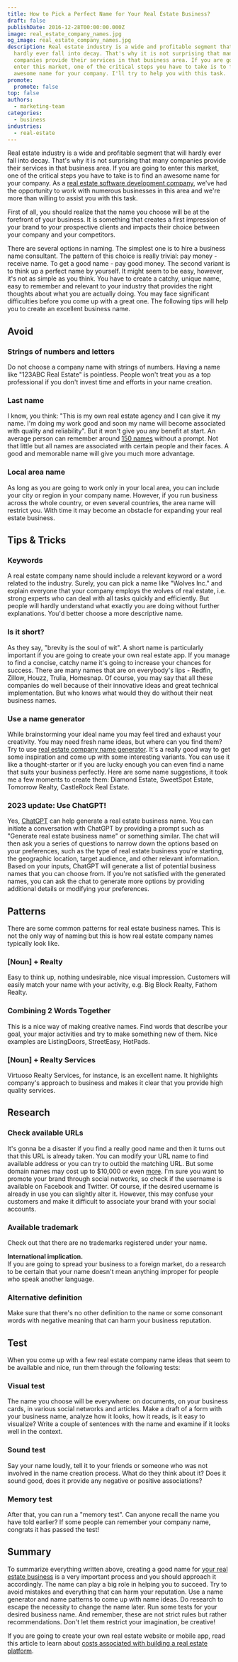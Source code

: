 ```yaml
---
title: How to Pick a Perfect Name for Your Real Estate Business?
draft: false
publishDate: 2016-12-28T00:00:00.000Z
image: real_estate_company_names.jpg
og_image: real_estate_company_names.jpg
description: Real estate industry is a wide and profitable segment that will
  hardly ever fall into decay. That's why it is not surprising that many
  companies provide their services in that business area. If you are going to
  enter this market, one of the critical steps you have to take is to find an
  awesome name for your company. I'll try to help you with this task.
promote:
  promote: false
top: false
authors:
  - marketing-team
categories:
  - business
industries:
  - real-estate
---
```

Real estate industry is a wide and profitable segment that will hardly ever fall into decay. That's why it is not surprising that many companies provide their services in that business area. If you are going to enter this market, one of the critical steps you have to take is to find an awesome name for your company. As a <a href="https://anadea.info/solutions/real-estate-software" target="_blank">real estate software development company</a>, we've had the opportunity to work with numerous businesses in this area and we're more than willing to assist you with this task.

First of all, you should realize that the name you choose will be at the forefront of your business. It is something that creates a first impression of your brand to your prospective clients and impacts their choice between your company and your competitors.

There are several options in naming. The simplest one is to hire a business name consultant. The pattern of this choice is really trivial: pay money - receive name. To get a good name - pay good money. The second variant is to think up a perfect name by yourself. It might seem to be easy, however, it's not as simple as you think. You have to create a catchy, unique name, easy to remember and relevant to your industry that provides the right thoughts about what you are actually doing. You may face significant difficulties before you come up with a great one. The following tips will help you to create an excellent business name.

## Avoid

### Strings of numbers and letters
Do not choose a company name with strings of numbers. Having a name like "123ABC Real Estate" is pointless. People won't treat you as a top professional if you don't invest time and efforts in your name creation.

### Last name
I know, you think: "This is my own real estate agency and I can give it my name. I'm doing my work good and soon my name will become associated with quality and reliability". But it won't give you any benefit at start. An average person can remember around <a href="https://fivethirtyeight.com/features/how-many-people-can-you-remember/" rel="nofollow" target="_blank">150 names</a> without a prompt. Not that little but all names are associated with certain people and their faces. A good and memorable name will give you much more advantage.

### Local area name
As long as you are going to work only in your local area, you can include your city or region in your company name. However, if you run business across the whole country, or even several countries, the area name will restrict you. With time it may become an obstacle for expanding your real estate business.

## Tips & Tricks

### Keywords
A real estate company name should include a relevant keyword or a word related to the industry. Surely, you can pick a name like "Wolves Inc." and explain everyone that your company employs the wolves of real estate, i.e. strong experts who can deal with all tasks quickly and efficiently. But people will hardly understand what exactly you are doing without further explanations. You'd better choose a more descriptive name.

### Is it short?
 As they say, "brevity is the soul of wit". A short name is particularly important if you are going to create your own real estate app. If you manage to find a concise, catchy name it's going to increase your chances for success. There are many names that are on everybody's lips - Redfin, Zillow, Houzz, Trulia, Homesnap. Of course, you may say that all these companies do well because of their innovative ideas and great technical implementation. But who knows what would they do without their neat business names.

### Use a name generator
While brainstorming your ideal name you may feel tired and exhaust your creativity. You may need fresh name ideas, but where can you find them? Try to use [real estate company name generator](https://businessnameguide.com/real-estate-company). It's a really good way to get some inspiration and come up with some interesting variants. You can use it like a thought-starter or if you are lucky enough you can even find a name that suits your business perfectly. Here are some name suggestions, it took me a few moments to create them: Diamond Estate, SweetSpot Estate, Tomorrow Realty, CastleRock Real Estate.

### 2023 update: Use ChatGPT!
Yes, <a href="https://chat.openai.com/" target="_blank" rel="nofollow">ChatGPT</a> can help generate a real estate business name. You can initiate a conversation with ChatGPT by providing a prompt such as "Generate real estate business name" or something similar. The chat will then ask you a series of questions to narrow down the options based on your preferences, such as the type of real estate business you're starting, the geographic location, target audience, and other relevant information. Based on your inputs, ChatGPT will generate a list of potential business names that you can choose from. If you're not satisfied with the generated names, you can ask the chat to generate more options by providing additional details or modifying your preferences.

## Patterns

There are some common patterns for real estate business names. This is not the only way of naming but this is how real estate company names typically look like.

### [Noun] + Realty
Easy to think up, nothing undesirable, nice visual impression. Customers will easily match your name with your activity, e.g. Big Block Realty, Fathom Realty.

### Combining 2 Words Together
This is a nice way of making creative names. Find words that describe your goal, your major activities and try to make something new of them. Nice examples are ListingDoors, StreetEasy, HotPads.

### [Noun] + Realty Services
Virtuoso Realty Services, for instance, is an excellent name. It highlights company's approach to business and makes it clear that you provide high quality services.

## Research

### Check available URLs
It's gonna be a disaster if you find a really good name and then it turns out that this URL is already taken. You can modify your URL name to find available address or you can try to outbid the matching URL. But some domain names may cost up to $10,000 or even [more](https://en.wikipedia.org/wiki/List_of_most_expensive_domain_names). I'm sure you want to promote your brand through social networks, so check if the username is available on Facebook and Twitter. Of course, if the desired username is already in use you can slightly alter it. However, this may confuse your customers and make it difficult to associate your brand with your social accounts.

### Available trademark
Check out that there are no trademarks registered under your name.

**International implication.** <br>
If you are going to spread your business to a foreign market, do a research to be certain that your name doesn't mean anything improper for people who speak another language.

### Alternative definition
Make sure that there's no other definition to the name or some consonant words with negative meaning that can harm your business reputation.

## Test

When you come up with a few real estate company name ideas that seem to be available and nice, run them through the following tests:

### Visual test
The name you choose will be everywhere: on documents, on your business cards, in various social networks and articles. Make a draft of a form with your business name, analyze how it looks, how it reads, is it easy to visualize? Write a couple of sentences with the name and examine if it looks well in the context.

### Sound test
Say your name loudly, tell it to your friends or someone who was not involved in the name creation process. What do they think about it? Does it sound good, does it provide any negative or positive associations?

### Memory test
After that, you can run a "memory test". Can anyone recall the name you have told earlier? If some people can remember your company name, congrats it has passed the test!

## Summary

To summarize everything written above, creating a good name for [your real estate business](https://anadea.info/blog/real-estate-investments-driving-revenue-with-predictive-analytics) is a very important process and you should approach it accordingly. The name can play a big role in helping you to succeed. Try to avoid mistakes and everything that can harm your reputation. Use a name generator and name patterns to come up with name ideas. Do research to escape the necessity to change the name later. Run some tests for your desired business name. And remember, these are not strict rules but rather recommendations. Don't let them restrict your imagination, be creative!

If you are going to create your own real estate website or mobile app, read this article to learn about [costs associated with building a real estate platform](https://anadea.info/blog/how-to-create-a-real-estate-web-platform).

